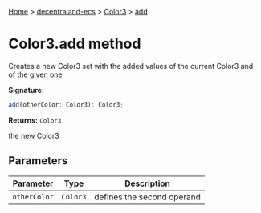 [Home](./index) &gt; [decentraland-ecs](./decentraland-ecs.md) &gt; [Color3](./decentraland-ecs.color3.md) &gt; [add](./decentraland-ecs.color3.add.md)

# Color3.add method

Creates a new Color3 set with the added values of the current Color3 and of the given one

**Signature:**
```javascript
add(otherColor: Color3): Color3;
```
**Returns:** `Color3`

the new Color3

## Parameters

|  Parameter | Type | Description |
|  --- | --- | --- |
|  `otherColor` | `Color3` | defines the second operand |

